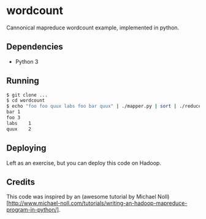 # wordcount

Cannonical mapreduce wordcount example, implemented in python.

## Dependencies

- Python 3

## Running

```bash
$ git clone ...
$ cd wordcount
$ echo "foo foo quux labs foo bar quux" | ./mapper.py | sort | ./reducer.py
bar	1
foo	3
labs	1
quux	2
```

## Deploying

Left as an exercise, but you can deploy this code on Hadoop.

## Credits

This code was inspired by an (awesome tutorial by Michael Noll)[http://www.michael-noll.com/tutorials/writing-an-hadoop-mapreduce-program-in-python/].
